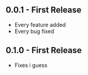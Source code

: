 ## 0.0.1 - First Release
* Every feature added
* Every bug fixed

## 0.1.0 - First Release
* Fixes i guess

